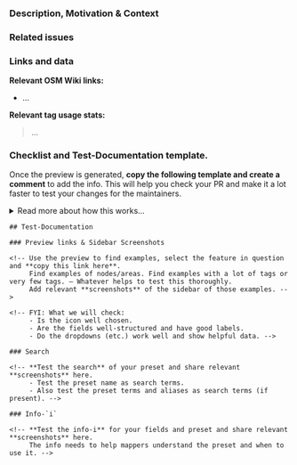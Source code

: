 ### Description, Motivation & Context

<!-- Help readers to understand why this is relevant -->

### Related issues

<!-- Please link any related issues here. 
     Use "Closes #123" to reference issues that should be closed automatically when this is merged. -->

### Links and data

**Relevant OSM Wiki links:**
- …

**Relevant tag usage stats:**
> …
<!-- E.g., Numbers from [Taginfo](https://taginfo.openstreetmap.org/) or [local Taginfo](https://taginfo.geofabrik.de/) -->
<!-- E.g., A link to https://taghistory.raifer.tech -->

### Checklist and Test-Documentation template.

Once the preview is generated, **copy the following template and create a comment** to add the info.
This will help you check your PR and make it a lot faster to test your changes for the maintainers.

<details><summary>Read more about how this works…</summary>

After you submit your PR, the system will create a preview and comment on your PR:
> 🍱 You can preview the tagging presets of this pull request here.

If this is your first contribution to this project, the preview will not happen right away but requires a click from one of the project members. We will do this ASAP.
</details>

```
## Test-Documentation

### Preview links & Sidebar Screenshots

<!-- Use the preview to find examples, select the feature in question and **copy this link here**.
     Find examples of nodes/areas. Find examples with a lot of tags or very few tags. – Whatever helps to test this thoroughly.
     Add relevant **screenshots** of the sidebar of those examples. -->

<!-- FYI: What we will check:
     - Is the icon well chosen.
     - Are the fields well-structured and have good labels.
     - Do the dropdowns (etc.) work well and show helpful data. -->

### Search

<!-- **Test the search** of your preset and share relevant **screenshots** here.
     - Test the preset name as search terms.
     - Also test the preset terms and aliases as search terms (if present). -->

### Info-`i`

<!-- **Test the info-i** for your fields and preset and share relevant **screenshots** here.
     The info needs to help mappers understand the preset and when to use it. -->
```
